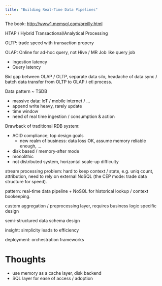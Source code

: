 ```yaml
---
title: "Building Real-Time Data Pipelines"
---
```


The book: <http://www1.memsql.com/oreilly.html>

HTAP / Hybrid Transactional/Analytical Processing

OLTP: trade speed with transaction propery

OLAP: Online for ad-hoc query, not Hive / MR Job like query job

- Ingestion latency
- Query latency

Bid gap between OLAP / OLTP, separate data silo, headache of data sync / batch data transfer from OLTP to OLAP / etl process.

Data pattern ~ TSDB

- massive data: IoT / mobile internet / ...
- append write heavy, rarely update
- time window
- need of real time ingestion / consumption & action

Drawback of traditional RDB system:

- ACID compliance, top design goals
    - new realm of business: data loss OK, assume memory reliable enough, ...
- disk based / memory-after mode
- monolithic
- not distributed system, horizontal scale-up difficulty

stream processing problem: hard to keep context / state, e.g. uniq count, attribution, need to rely on external NoSQL (the CEP mode: trade data structure for speed).

pattern: real-time data pipeline + NoSQL for historical lookup / context bookeeping.

custom aggregation / preprocessing layer, requires business logic specific design

semi-structured data schema design

insight: simplicity leads to efficiency

deployment: orchestration frameworks

# Thoughts

- use memory as a cache layer, disk backend
- SQL layer for ease of access / adoption
